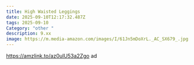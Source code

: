 ```yaml
---
title: High Waisted Leggings
date: 2025-09-10T12:17:32.487Z
tags: 2025-09-10
Category: "other "
description: 9.xx
image: https://m.media-amazon.com/images/I/61Jn5mDoXrL._AC_SX679_.jpg
---
```

https://amzlink.to/az0ulU53a2Zgo  ad